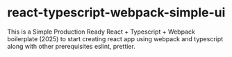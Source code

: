 # react-typescript-webpack-simple-ui
This is a Simple Production Ready React + Typescript + Webpack boilerplate (2025) to start creating react app using webpack and typescript along with other prerequisites eslint, prettier.
